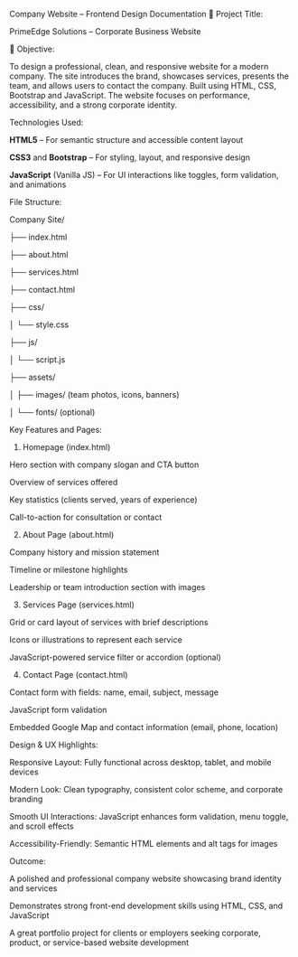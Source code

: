 Company Website – Frontend Design Documentation
📌 Project Title:

PrimeEdge Solutions – Corporate Business Website

🎯 Objective:

To design a professional, clean, and responsive website for a modern company. The site introduces the brand, showcases services, presents the team, and allows users to contact the company. Built using HTML, CSS, Bootstrap and JavaScript. The website focuses on performance, accessibility, and a strong corporate identity.

Technologies Used:

**HTML5** – For semantic structure and accessible content layout

**CSS3** and **Bootstrap** – For styling, layout, and responsive design

**JavaScript** (Vanilla JS) – For UI interactions like toggles, form validation, and animations

File Structure:

Company Site/

├── index.html

├── about.html

├── services.html

├── contact.html

├── css/

│   └── style.css

├── js/

│   └── script.js

├── assets/

│   ├── images/ (team photos, icons, banners)

│   └── fonts/ (optional)

Key Features and Pages:
1. Homepage (index.html)

Hero section with company slogan and CTA button

Overview of services offered

Key statistics (clients served, years of experience)

Call-to-action for consultation or contact

2. About Page (about.html)

Company history and mission statement

Timeline or milestone highlights

Leadership or team introduction section with images

3. Services Page (services.html)

Grid or card layout of services with brief descriptions

Icons or illustrations to represent each service

JavaScript-powered service filter or accordion (optional)

4. Contact Page (contact.html)

Contact form with fields: name, email, subject, message

JavaScript form validation

Embedded Google Map and contact information (email, phone, location)


Design & UX Highlights:

Responsive Layout: Fully functional across desktop, tablet, and mobile devices

Modern Look: Clean typography, consistent color scheme, and corporate branding

Smooth UI Interactions: JavaScript enhances form validation, menu toggle, and scroll effects

Accessibility-Friendly: Semantic HTML elements and alt tags for images


Outcome:

A polished and professional company website showcasing brand identity and services

Demonstrates strong front-end development skills using HTML, CSS, and JavaScript

A great portfolio project for clients or employers seeking corporate, product, or service-based website development

